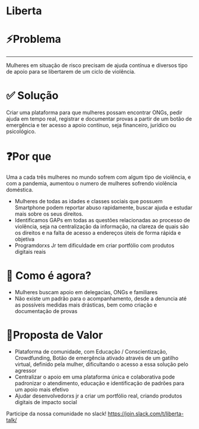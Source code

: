 # Liberta

# ⚡Problema

---

Mulheres em situação de risco precisam de ajuda contínua e diversos tipo de apoio para se libertarem de um ciclo de violência.

# ✅ Solução

Criar uma plataforma para que mulheres possam encontrar ONGs, pedir ajuda em tempo real, registrar e documentar provas a partir de um botão de emergência e ter acesso a apoio contínuo, seja financeiro, jurídico ou psicológico.

# ❓Por que

Uma a cada três mulheres no mundo sofrem com algum tipo de violência, e com a pandemia, aumentou o numero de mulheres sofrendo violência doméstica.

- Mulheres de todas as idades e classes sociais que possuem Smartphone podem reportar abuso rapidamente, buscar ajuda e estudar mais sobre os seus direitos.
- Identificamos GAPs em todas as questões relacionadas ao processo de violência, seja na centralização da informação, na clareza de quais são os direitos e na falta de acesso a endereços úteis de forma rápida e objetiva
- Programdorxs Jr tem dificuldade em criar portfólio com produtos digitais reais

# 👮 Como é agora?

- Mulheres buscam apoio em delegacias, ONGs e familiares
- Não existe um padrão para o acompanhamento, desde a denuncia até as possíveis medidas mais drásticas, bem como criação e documentação de provas

# 🌟Proposta de Valor

- Plataforma de comunidade, com Educação / Conscientização, Crowdfunding, Botão de emergência ativado através de um gatilho virtual, definido pela mulher, dificultando o acesso a essa solução pelo agressor
- Centralizar o apoio em uma plataforma única e colaborativa pode padronizar o atendimento, educação e identificação de padrões para um apoio mais efetivo
- Ajudar desenvolvedorxs jr a criar um portfólio real, criando produtos digitais de impacto social

Participe da nossa comunidade no slack!
https://join.slack.com/t/liberta-talk/

